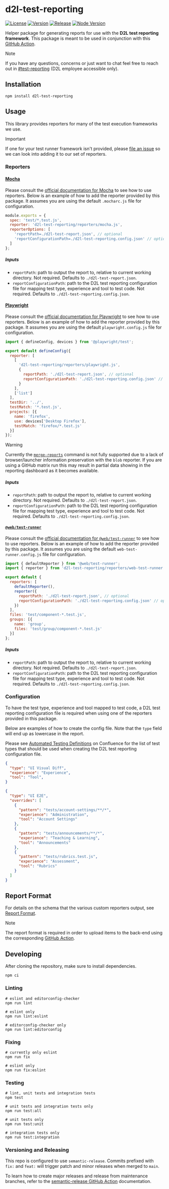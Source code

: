 # d2l-test-reporting

[![License][License Badge]][License File]
[![Version][Version Badge]][Version Package]
[![Release][Release Badge]][Release Workflow]
[![Node Version][Node Version Badge]][Node Version Rules]

Helper package for generating reports for use with the **D2L test reporting
framework**. This package is meant to be used in conjunction with this [GitHub
Action].

> [!NOTE]
> If you have any questions, concerns or just want to chat feel free to reach
> out in [#test-reporting] (D2L employee accessible only).

## Installation

```console
npm install d2l-test-reporting
```

## Usage

This library provides reporters for many of the test execution frameworks we
use.

> [!IMPORTANT]
> If one for your test runner framework isn't provided, please [file an
> issue] so we can look into adding it to our set of reporters.

### Reporters

#### [Mocha]

Please consult the [official documentation for Mocha] to see how to use
reporters. Below is an example of how to add the reporter provided by this
package. It assumes you are using the default `.mocharc.js` file for
configuration.

```js
module.exports = {
  spec: 'test/*.test.js',
  reporter: 'd2l-test-reporting/reporters/mocha.js',
  reporterOptions: [
    'reportPath=./d2l-test-report.json', // optional
    'reportConfigurationPath=./d2l-test-reporting.config.json' // optional
  ]
};
```

##### Inputs

* `reportPath`: path to output the report to, relative to current working
  directory. Not required. Defaults to `./d2l-test-report.json`.
* `reportConfigurationPath`: path to the D2L test reporting configuration file
  for mapping test type, experience and tool to test code. Not required.
  Defaults to `./d2l-test-reporting.config.json`.

#### [Playwright]

Please consult the [official documentation for Playwright] to see how to use
reporters. Below is an example of how to add the reporter provided by this
package. It assumes you are using the default `playwright.config.js` file for
configuration.

```js
import { defineConfig, devices } from '@playwright/test';

export default defineConfig({
  reporter: [
    [
      'd2l-test-reporting/reporters/playwright.js',
      {
        reportPath: './d2l-test-report.json', // optional
        reportConfigurationPath: './d2l-test-reporting.config.json' // optional
      }
    ],
    ['list']
  ],
  testDir: '../',
  testMatch: '*.test.js',
  projects: [{
    name: 'firefox',
    use: devices['Desktop Firefox'],
    testMatch: 'firefox/*.test.js'
  }]
});
```

> [!WARNING]
> Currently the [`merge-reports`] command is not fully supported due to a lack
> of browser/launcher information preservation with the `blob` reporter. If you
> are using a GitHub matrix run this may result in partial data showing in the
> reporting dashboard as it becomes available.

##### Inputs

* `reportPath`: path to output the report to, relative to current working
  directory. Not required. Defaults to `./d2l-test-report.json`.
* `reportConfigurationPath`: path to the D2L test reporting configuration file
  for mapping test type, experience and tool to test code. Not required.
  Defaults to `./d2l-test-reporting.config.json`.

#### [`@web/test-runner`]

Please consult the [official documentation for `@web/test-runner`] to see how to
use reporters. Below is an example of how to add the reporter provided by this
package. It assumes you are using the default `web-test-runner.config.js` file
for configuration.

```js
import { defaultReporter } from '@web/test-runner';
import { reporter } from 'd2l-test-reporting/reporters/web-test-runner.js';

export default {
  reporters: [
    defaultReporter(),
    reporter({
      reportPath: './d2l-test-report.json', // optional
      reportConfigurationPath: './d2l-test-reporting.config.json' // optional
    })
  ],
  files: 'test/component-*.test.js',
  groups: [{
    name: 'group',
    files: 'test/group/component-*.test.js'
  }]
};
```

##### Inputs

* `reportPath`: path to output the report to, relative to current working
  directory. Not required. Defaults to `./d2l-test-report.json`.
* `reportConfigurationPath`: path to the D2L test reporting configuration file
  for mapping test type, experience and tool to test code. Not required.
  Defaults to `./d2l-test-reporting.config.json`.

### Configuration

To have the test type, experience and tool mapped to test code, a D2L test
reporting configuration file is required when using one of the reporters
provided in this package.

Below are examples of how to create the config file. Note that the `type` field
will end up as lowercase in the report.

Please see [Automated Testing Definitions] on Confluence for the list of test
types that should be used when creating the D2L test reporting configuration
file.

```json
{
  "type": "UI Visual Diff",
  "experience": "Experience",
  "tool": "Tool",
}
```

```json
{
  "type": "UI E2E",
  "overrides": [
    {
      "pattern": "tests/account-settings/**/*",
      "experience": "Administration",
      "tool": "Account Settings"
    },
    {
      "pattern": "tests/announcements/**/*",
      "experience": "Teaching & Learning",
      "tool": "Announcements"
    },
    {
      "pattern": "tests/rubrics.test.js",
      "experience": "Assessment",
      "tool": "Rubrics"
    }
  ]
}
```

## Report Format

For details on the schema that the various custom reporters output, see [Report
Format](./docs/report-format.md).

> [!NOTE]
> The report format is required in order to upload items to the back-end using
> the corresponding [GitHub Action].

## Developing

After cloning the repository, make sure to install dependencies.

```console
npm ci
```

### Linting

```console
# eslint and editorconfig-checker
npm run lint

# eslint only
npm run lint:eslint

# editorconfig-checker only
npm run lint:editorconfig
```

### Fixing

```console
# currently only eslint
npm run fix

# eslint only
npm run fix:eslint
```

### Testing

```console
# lint, unit tests and integration tests
npm test

# unit tests and integration tests only
npm run test:all

# unit tests only
npm run test:unit

# integration tests only
npm run test:integration
```

### Versioning and Releasing

This repo is configured to use `semantic-release`. Commits prefixed with `fix:`
and `feat:` will trigger patch and minor releases when merged to `main`.

To learn how to create major releases and release from maintenance branches,
refer to the [semantic-release GitHub Action] documentation.

<!-- links -->
[License Badge]: https://img.shields.io/github/license/Brightspace/test-reporting-node?label=License
[License File]: ./LICENSE
[Version Badge]: https://img.shields.io/npm/v/d2l-test-reporting?label=Version
[Version Package]: https://www.npmjs.com/d2l-test-reporting
[Node Version Badge]: https://img.shields.io/node/v/d2l-test-reporting
[Node Version Rules]: ./package.json#L38
[Release Badge]: https://github.com/Brightspace/test-reporting-node/actions/workflows/release.yml/badge.svg
[Release Workflow]: https://github.com/Brightspace/test-reporting-node/actions/workflows/release.yml
[file an issue]: https://github.com/Brightspace/test-reporting-node/issues/new
[official documentation for Mocha]: https://mochajs.org/api/mocha#reporter
[official documentation for Playwright]: https://playwright.dev/docs/test-reporters
[official documentation for `@web/test-runner`]: https://modern-web.dev/docs/test-runner/reporters/overview
[Mocha]: https://mochajs.org
[Playwright]: https://playwright.dev
[`@web/test-runner`]: https://modern-web.dev/docs/test-runner/overview
[`merge-reports`]: https://playwright.dev/docs/test-sharding#merge-reports-cli
[GitHub Action]: https://github.com/Brightspace/test-reporting-action
[Automated Testing Definitions]: https://desire2learn.atlassian.net/wiki/spaces/QE/pages/4354408450/Automated+Testing+Definitions
[#test-reporting]: https://d2l.slack.com/archives/C05MMC7H7EK
[semantic-release GitHub Action]: https://github.com/BrightspaceUI/actions/tree/main/semantic-release
